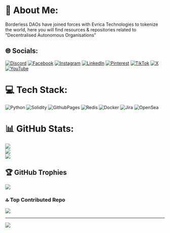 # 💫 About Me:
Borderless DAOs have joined forces with Evrica Technologies to tokenize the world, here you will find resources & repositories related to "Decentralised Autonomous Organisations"


## 🌐 Socials:
[![Discord](https://img.shields.io/badge/Discord-%237289DA.svg?logo=discord&logoColor=white)](https://discord.gg/https://discord.gg/wtBPTXVu) [![Facebook](https://img.shields.io/badge/Facebook-%231877F2.svg?logo=Facebook&logoColor=white)](https://facebook.com/borderlessdaos) [![Instagram](https://img.shields.io/badge/Instagram-%23E4405F.svg?logo=Instagram&logoColor=white)](https://instagram.com/borderlessdaos) [![LinkedIn](https://img.shields.io/badge/LinkedIn-%230077B5.svg?logo=linkedin&logoColor=white)](https://linkedin.com/in/borderlessdaos) [![Pinterest](https://img.shields.io/badge/Pinterest-%23E60023.svg?logo=Pinterest&logoColor=white)](https://pinterest.com/borderlessdaos) [![TikTok](https://img.shields.io/badge/TikTok-%23000000.svg?logo=TikTok&logoColor=white)](https://tiktok.com/@borderlessdaos) [![X](https://img.shields.io/badge/X-black.svg?logo=X&logoColor=white)](https://x.com/borderlessdaos) [![YouTube](https://img.shields.io/badge/YouTube-%23FF0000.svg?logo=YouTube&logoColor=white)](https://youtube.com/@UCFkWoYdvo7vXZINfejGjoIA) 

# 💻 Tech Stack:
![Python](https://img.shields.io/badge/python-3670A0?style=for-the-badge&logo=python&logoColor=ffdd54) ![Solidity](https://img.shields.io/badge/Solidity-%23363636.svg?style=for-the-badge&logo=solidity&logoColor=white) ![GithubPages](https://img.shields.io/badge/github%20pages-121013?style=for-the-badge&logo=github&logoColor=white) ![Redis](https://img.shields.io/badge/redis-%23DD0031.svg?style=for-the-badge&logo=redis&logoColor=white) ![Docker](https://img.shields.io/badge/docker-%230db7ed.svg?style=for-the-badge&logo=docker&logoColor=white) ![Jira](https://img.shields.io/badge/jira-%230A0FFF.svg?style=for-the-badge&logo=jira&logoColor=white) ![OpenSea](https://img.shields.io/badge/OpenSea-%232081E2.svg?style=for-the-badge&logo=opensea&logoColor=white)
# 📊 GitHub Stats:
![](https://github-readme-stats.vercel.app/api?username=borderlessdaos&theme=dark&hide_border=false&include_all_commits=false&count_private=false)<br/>
![](https://github-readme-streak-stats.herokuapp.com/?user=borderlessdaos&theme=dark&hide_border=false)<br/>
![](https://github-readme-stats.vercel.app/api/top-langs/?username=borderlessdaos&theme=dark&hide_border=false&include_all_commits=false&count_private=false&layout=compact)

## 🏆 GitHub Trophies
![](https://github-profile-trophy.vercel.app/?username=borderlessdaos&theme=radical&no-frame=false&no-bg=true&margin-w=4)

### 🔝 Top Contributed Repo
![](https://github-contributor-stats.vercel.app/api?username=borderlessdaos&limit=5&theme=dark&combine_all_yearly_contributions=true)

---
[![](https://visitcount.itsvg.in/api?id=borderlessdaos&icon=3&color=1)](https://visitcount.itsvg.in)

<!-- Proudly created with GPRM ( https://gprm.itsvg.in ) -->
